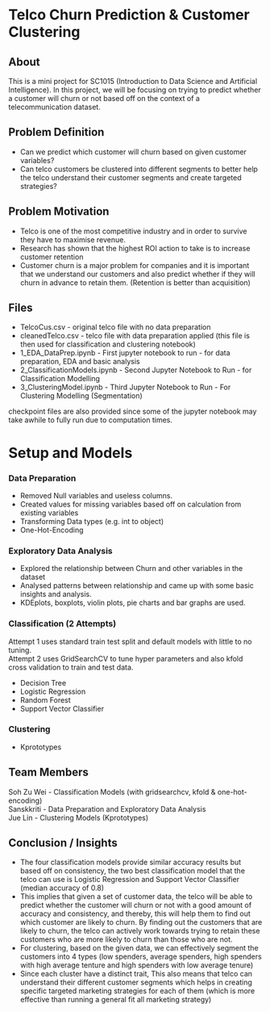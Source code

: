 # Telco Churn Prediction & Customer Clustering

## About
This is a mini project for SC1015 (Introduction to Data Science and Artificial Intelligence). In this project, we will be focusing on trying to predict whether a customer will churn or not based off on the context of a telecommunication dataset.

## Problem Definition
- Can we predict which customer will churn based on given customer variables?
- Can telco customers be clustered into different segments to better help the telco understand their customer segments and create targeted strategies?

## Problem Motivation
- Telco is one of the most competitive industry and in order to survive they have to maximise revenue.
- Research has shown that the highest ROI action to take is to increase customer retention
- Customer churn is a major problem for companies and it is important that we understand our customers and also predict whether if they will churn in advance to retain them. (Retention is better than acquisition)

## Files
- TelcoCus.csv - original telco file with no data preparation  
- cleanedTelco.csv - telco file with data preparation applied (this file is then used for classification and clustering notebook)
- 1_EDA_DataPrep.ipynb - First jupyter notebook to run - for data preparation, EDA and basic analysis
- 2_ClassificationModels.ipynb - Second Jupyter Notebook to Run - for Classification Modelling
- 3_ClusteringModel.ipynb - Third Jupyter Notebook to Run - For Clustering Modelling (Segmentation)

checkpoint files are also provided since some of the jupyter notebook may take awhile to fully run due to computation times.  


# Setup and Models
### Data Preparation
- Removed Null variables and useless columns.
- Created values for missing variables based off on calculation from existing variables
- Transforming Data types (e.g. int to object)
- One-Hot-Encoding

### Exploratory Data Analysis
- Explored the relationship between Churn and other variables in the dataset
- Analysed patterns between relationship and came up with some basic insights and analysis.
- KDEplots, boxplots, violin plots, pie charts and bar graphs are used.

### Classification (2 Attempts)
Attempt 1 uses standard train test split and default models with little to no tuning.  
Attempt 2 uses GridSearchCV to tune hyper parameters and also kfold cross validation to train and test data.
- Decision Tree
- Logistic Regression
- Random Forest
- Support Vector Classifier

### Clustering
- Kprototypes


## Team Members
Soh Zu Wei - Classification Models (with gridsearchcv, kfold & one-hot-encoding)  
Sanskkriti - Data Preparation and Exploratory Data Analysis  
Jue Lin - Clustering Models (Kprototypes)  

## Conclusion / Insights
- The four classification models provide similar accuracy results but based off on consistency, the two best classification model that the telco can use is Logistic Regression and Support Vector Classifier (median accuracy of 0.8)
- This implies that given a set of customer data, the telco will be able to predict whether the customer will churn or not with a good amount of accuracy and consistency, and thereby, this will help them to find out which customer are likely to churn. By finding out the customers that are likely to churn, the telco can actively work towards trying to retain these customers who are more likely to churn than those who are not.
- For clustering, based on the given data, we can effectively segment the customers into 4 types (low spenders, average spenders, high spenders with high average tenture and high spenders with low average tenure)
- Since each cluster have a distinct trait, This also means that telco can understand their different customer segments which helps in creating specific targeted marketing strategies for each of them (which is more effective than running a general fit all marketing strategy)






